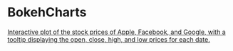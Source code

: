 # BokehCharts
 [Interactive plot of the stock prices of Apple, Facebook, and Google, with a tooltip displaying the open, close, high, and low prices for each date.](http://nbviewer.jupyter.org/github/erelsbernd/BokehCharts/blob/master/Bokeh%20Stocks.ipynb)
 
